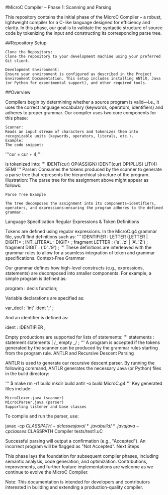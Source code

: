 #MicroC Compiler – Phase 1: Scanning and Parsing

This repository contains the initial phase of the MicroC Compiler – a robust, lightweight compiler for a C-like language designed for efficiency and clarity. In this phase, our goal is to validate the syntactic structure of source code by tokenizing the input and constructing its corresponding parse tree.

##Repository Setup

    Clone the Repository:
    Clone the repository to your development machine using your preferred Git client.

    Development Environment:
    Ensure your environment is configured as described in the Project Environment Documentation. This setup includes installing ANTLR, Java (or Python for experimental support), and other required tools.

##Overview

Compilers begin by determining whether a source program is valid—i.e., it uses the correct language vocabulary (keywords, operators, identifiers) and adheres to proper grammar. Our compiler uses two core components for this phase:

    Scanner:
    Reads an input stream of characters and tokenizes them into recognizable units (keywords, operators, literals, etc.).
    Example:
    The code snippet:

'''cur = cur + 4;'''

is tokenized into:
'''
IDENT(cur) OP(ASSIGN) IDENT(cur) OP(PLUS) LIT(4) SEMI
'''
Parser:
Consumes the tokens produced by the scanner to generate a parse tree that represents the hierarchical structure of the program.
Illustration:
The parse tree for the assignment above might appear as follows:

    Parse Tree Example

    The tree decomposes the assignment into its components—identifiers, operators, and expressions—ensuring the program adheres to the defined grammar.

Language Specification
Regular Expressions & Token Definitions

Tokens are defined using regular expressions. In the MicroC.g4 grammar file, you’ll find definitions such as:
'''
IDENTIFIER : LETTER (LETTER | DIGIT)\* ;
INT_LITERAL : DIGIT+ ;
fragment LETTER : ('a'..'z' | 'A'..'Z') ;
fragment DIGIT : ('0'..'9') ;
'''
These definitions are interleaved with the grammar rules to allow for a seamless integration of token and grammar specifications.
Context-Free Grammar

Our grammar defines how high-level constructs (e.g., expressions, statements) are decomposed into smaller components. For example, a simple program is defined as:

program : decls function;

Variable declarations are specified as:

var_decl : 'int' ident ';' ;

And an identifier is defined as:

ident : IDENTIFIER ;

Empty productions are supported for lists of statements:
'''
statements : statement statements
| /_ empty _/ ;
'''
A program is accepted if the tokens generated by the scanner can be produced by the grammar rules starting from the program rule.
ANTLR and Recursive Descent Parsing

ANTLR is used to generate our recursive descent parser. By running the following command, ANTLR generates the necessary Java (or Python) files in the build directory:

'''
$ make
rm -rf build
mkdir build
antlr -o build MicroC.g4
'''
Key generated files include:

    MicroCLexer.java (scanner)
    MicroCParser.java (parser)
    Supporting listener and base classes

To compile and run the parser, use:

javac -cp $CLASSPATH -d classes java/*.java build/*.java
java -cp classes:$CLASSPATH Compiler tests/test1.uC

Successful parsing will output a confirmation (e.g., "Accepted"). An incorrect program will be flagged as "Not Accepted".
Next Steps

This phase lays the foundation for subsequent compiler phases, including semantic analysis, code generation, and optimization. Contributions, improvements, and further feature implementations are welcome as we continue to evolve the MicroC Compiler.

Note: This documentation is intended for developers and contributors interested in building and extending a production-quality compiler.
